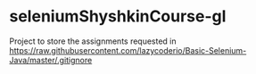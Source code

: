 # seleniumShyshkinCourse-gl
Project to store the assignments requested in https://raw.githubusercontent.com/lazycoderio/Basic-Selenium-Java/master/.gitignore
